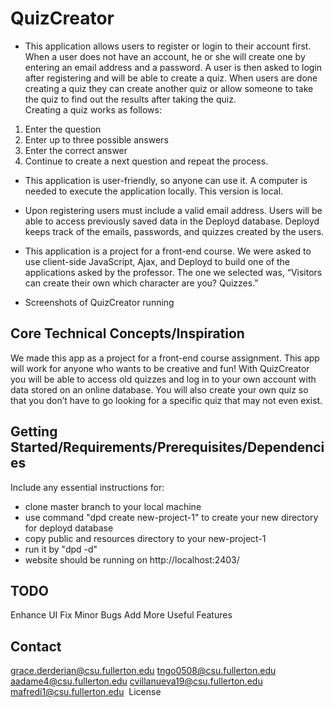 # QuizCreator
+ This application allows users to register or login to their account first. When a user does not have an account, he or she will create one by entering an email address and a password. A user is then asked to login after registering and will be able to create a quiz. When users are done creating a quiz they can create another quiz or allow someone to take the quiz to find out the results after taking the quiz. </br>
Creating a quiz works as follows:
1. Enter the question
2. Enter up to three possible answers
3. Enter the correct answer
4. Continue to create a next question and repeat the process.

+ This application is user-friendly, so anyone can use it. A computer is needed to execute the application locally. This version is local.

+ Upon registering users must include a valid email address. Users will be able to access previously saved data in the Deployd database. Deployd keeps track of the emails, passwords, and quizzes created by the users.

+ This application is a project for a front-end course. We were asked to use client-side JavaScript, Ajax, and Deployd to build one of the applications asked by the professor. The one we selected was, “Visitors can create their own which character are you? Quizzes.”

+ Screenshots of QuizCreator running

## Core Technical Concepts/Inspiration
We made this app as a project for a front-end course assignment.
This app will work for anyone who wants to be creative and fun!
With QuizCreator you will be able to access old quizzes and log in to your own account with data stored on an online database. You will also create your own quiz so that you don’t have to go looking for a specific quiz that may not even exist.
## Getting Started/Requirements/Prerequisites/Dependencies
Include any essential instructions for:
+ clone master branch to your local machine
+ use command "dpd create new-project-1" to create your new directory for deployd database
+ copy public and resources directory to your new-project-1
+ run it by "dpd -d"
+ website should be running on http://localhost:2403/

## TODO
Enhance UI
Fix Minor Bugs
Add More Useful Features
## Contact
grace.derderian@csu.fullerton.edu
tngo0508@csu.fullerton.edu
aadame4@csu.fullerton.edu
cvillanueva19@csu.fullerton.edu
mafredi1@csu.fullerton.edu 
License
